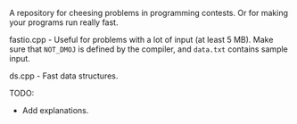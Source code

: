 A repository for cheesing problems in programming contests. Or for making your programs run really fast.

fastio.cpp - Useful for problems with a lot of input (at least 5 MB). Make sure that `NOT_DMOJ` is defined by the compiler, and `data.txt` contains sample input.

ds.cpp - Fast data structures.

TODO:
- Add explanations.

